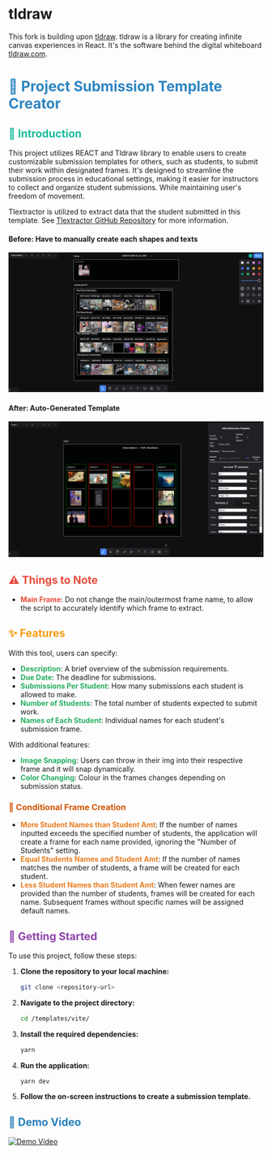 # tldraw

This fork is building upon [tldraw](https://github.com/tldraw/tldraw). tldraw is a library for creating infinite canvas experiences in React. It's the software behind the digital whiteboard [tldraw.com](https://tldraw.com).


# <span style="color: #2E86C1;">🎨 Project Submission Template Creator</span>

## <span style="color: #1ABC9C;">📘 Introduction</span>

This project utilizes REACT and Tldraw library to enable users to create customizable submission templates for others, such as students, to submit their work within designated frames. It's designed to streamline the submission process in educational settings, making it easier for instructors to collect and organize student submissions. While maintaining user's freedom of movement.

Tlextractor is utilized to extract data that the student submitted in this template. See [Tlextractor GitHub Repository](https://github.com/LamJingJie/tlextractor) for more information.

#### Before: Have to manually create each shapes and texts
![Before](templates/vite/SubTemp/img/pic2.png)

#### After: Auto-Generated Template
![After](templates/vite/SubTemp/img/pic1.png)


## <span style="color: #E74C3C;">⚠️ Things to Note</span>
- <span style="color: #E74C3C;"><b>Main Frame</b></span>: Do not change the main/outermost frame name, to allow the script to accurately identify which frame to extract.


## <span style="color: #F39C12;">✨ Features</span>

With this tool, users can specify:

- <span style="color: #27AE60;"><b>Description</b></span>: A brief overview of the submission requirements.
- <span style="color: #27AE60;"><b>Due Date</b></span>: The deadline for submissions.
- <span style="color: #27AE60;"><b>Submissions Per Student</b></span>: How many submissions each student is allowed to make.
- <span style="color: #27AE60;"><b>Number of Students</b></span>: The total number of students expected to submit work.
- <span style="color: #27AE60;"><b>Names of Each Student</b></span>: Individual names for each student's submission frame.

With additional features:
- <span style="color: #27AE60;"><b>Image Snapping</b></span>: Users can throw in their img into their respective frame and it will snap dynamically.
- <span style="color: #27AE60;"><b>Color Changing</b></span>: Colour in the frames changes depending on submission status.

### <span style="color: #D35400;">🔄 Conditional Frame Creation</span>

- <span style="color: #E67E22;"><b>More Student Names than Student Amt</b></span>: If the number of names inputted exceeds the specified number of students, the application will create a frame for each name provided, ignoring the "Number of Students" setting.
- <span style="color: #E67E22;"><b>Equal Students Names and Student Amt</b></span>: If the number of names matches the number of students, a frame will be created for each student.
- <span style="color: #E67E22;"><b>Less Student Names than Student Amt</b></span>: When fewer names are provided than the number of students, frames will be created for each name. Subsequent frames without specific names will be assigned default names.

## <span style="color: #8E44AD;">🚀 Getting Started</span>

To use this project, follow these steps:

1. **Clone the repository to your local machine:**
	```bash
   	git clone <repository-url>
   	```

2. **Navigate to the project directory:**
	```bash
	cd /templates/vite/
	```

3. **Install the required dependencies:**
	```bash
	yarn
	```

4. **Run the application:**
	```bash
	yarn dev
	```

5. **Follow the on-screen instructions to create a submission template.**

## <span style="color: #2980B9;">🎥 Demo Video</span>

[![Demo Video](https://github.com/user-attachments/assets/8d21cb85-782c-42ee-836e-e9bb274c6ec9)](https://github.com/user-attachments/assets/8d21cb85-782c-42ee-836e-e9bb274c6ec9)
